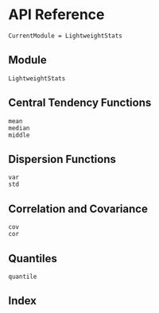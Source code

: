 # API Reference

```@meta
CurrentModule = LightweightStats
```

## Module

```@docs
LightweightStats
```

## Central Tendency Functions

```@docs
mean
median
middle
```

## Dispersion Functions

```@docs
var
std
```

## Correlation and Covariance

```@docs
cov
cor
```

## Quantiles

```@docs
quantile
```

## Index

```@index
```